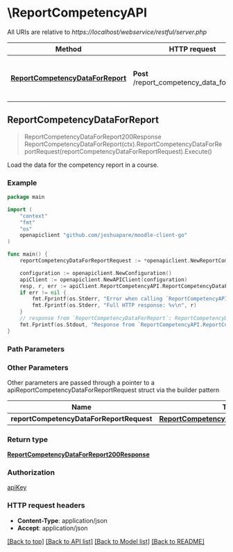 # \ReportCompetencyAPI

All URIs are relative to *https://localhost/webservice/restful/server.php*

Method | HTTP request | Description
------------- | ------------- | -------------
[**ReportCompetencyDataForReport**](ReportCompetencyAPI.md#ReportCompetencyDataForReport) | **Post** /report_competency_data_for_report | Load the data for the competency report in a course.



## ReportCompetencyDataForReport

> ReportCompetencyDataForReport200Response ReportCompetencyDataForReport(ctx).ReportCompetencyDataForReportRequest(reportCompetencyDataForReportRequest).Execute()

Load the data for the competency report in a course.



### Example

```go
package main

import (
	"context"
	"fmt"
	"os"
	openapiclient "github.com/joshuapare/moodle-client-go"
)

func main() {
	reportCompetencyDataForReportRequest := *openapiclient.NewReportCompetencyDataForReportRequest(int32(123), int32(123), int32(123)) // ReportCompetencyDataForReportRequest | 

	configuration := openapiclient.NewConfiguration()
	apiClient := openapiclient.NewAPIClient(configuration)
	resp, r, err := apiClient.ReportCompetencyAPI.ReportCompetencyDataForReport(context.Background()).ReportCompetencyDataForReportRequest(reportCompetencyDataForReportRequest).Execute()
	if err != nil {
		fmt.Fprintf(os.Stderr, "Error when calling `ReportCompetencyAPI.ReportCompetencyDataForReport``: %v\n", err)
		fmt.Fprintf(os.Stderr, "Full HTTP response: %v\n", r)
	}
	// response from `ReportCompetencyDataForReport`: ReportCompetencyDataForReport200Response
	fmt.Fprintf(os.Stdout, "Response from `ReportCompetencyAPI.ReportCompetencyDataForReport`: %v\n", resp)
}
```

### Path Parameters



### Other Parameters

Other parameters are passed through a pointer to a apiReportCompetencyDataForReportRequest struct via the builder pattern


Name | Type | Description  | Notes
------------- | ------------- | ------------- | -------------
 **reportCompetencyDataForReportRequest** | [**ReportCompetencyDataForReportRequest**](ReportCompetencyDataForReportRequest.md) |  | 

### Return type

[**ReportCompetencyDataForReport200Response**](ReportCompetencyDataForReport200Response.md)

### Authorization

[apiKey](../README.md#apiKey)

### HTTP request headers

- **Content-Type**: application/json
- **Accept**: application/json

[[Back to top]](#) [[Back to API list]](../README.md#documentation-for-api-endpoints)
[[Back to Model list]](../README.md#documentation-for-models)
[[Back to README]](../README.md)

